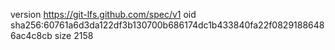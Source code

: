 version https://git-lfs.github.com/spec/v1
oid sha256:60761a6d3da122df3b130700b686174dc1b433840fa22f08291886486ac4c8cb
size 2158

